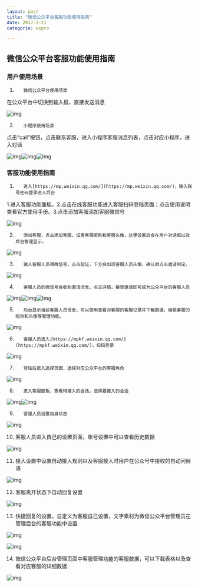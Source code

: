 ```yaml
---
layout: post
title: "微信公众平台客服功能使用指南"
date: 2017-3-21
categorie: wxpro

---
```


## 微信公众平台客服功能使用指南

###  用户使用场景

1.        微信公众平台使用场景

在公众平台中切换到输入框，直接发送消息

![img](http://wangyz.win/images/wxprocs/a4.jpg)



 

2.        小程序使用场景

点击“call”按钮，点击联系客服，进入小程序客服消息列表，点击对应小程序，进入对话

![img](http://wangyz.win/images/wxprocs/a5.jpg)![img](http://wangyz.win/images/wxprocs/a6.jpg)![img](http://wangyz.win/images/wxprocs/a7.jpg)

 

### 客服功能使用指南

1.        进入[https://mp.weixin.qq.com/](https://mp.weixin.qq.com/)，输入账号密码登录进入后台

1.进入客服功能面板。2.点击在线客服功能进入客服扫码登陆页面；点击使用说明查看官方使用手册。3.点击添加客服添加客服微信号

![img](http://wangyz.win/images/wxprocs/1.png)

 

2.        添加客服，点击添加客服，设置客服昵称和客服头像，这里设置后会在用户对话框以及后台管理显示。

![img](http://wangyz.win/images/wxprocs/2.png)

 

 

3.        输入客服人员得微信号，点击验证，下方会出现客服人员头像，确认后点击邀请绑定。

![img](http://wangyz.win/images/wxprocs/3.png)

 

4.        客服人员的微信号会收到邀请消息，点击详情，接受邀请即可成为公众平台的客服人员

![img](http://wangyz.win/images/wxprocs/a1.jpg)![img](http://wangyz.win/images/wxprocs/a2.jpg)![img](http://wangyz.win/images/wxprocs/a3.jpg)

 

5.        后台显示当前客服人员信息，可以使用查看对客服的客服记录并下载数据，编辑客服的昵称和头像等管理功能。

![img](http://wangyz.win/images/wxprocs/4.png)

 

6.        客服人员进入[https://mpkf.weixin.qq.com/](https://mpkf.weixin.qq.com/)，扫码登录

![img](http://wangyz.win/images/wxprocs/16.png)

 

7.        登陆后进入选择页面，选择对应公众平台的客服角色

![img](http://wangyz.win/images/wxprocs/6.png)

 

 

8.        进入客服面板，查看待接入的会话，选择要接入的会话

![img](http://wangyz.win/images/wxprocs/7.png)![img](http://wangyz.win/images/wxprocs/8.png)

 

9.        客服人员设置自身状态

![img](http://wangyz.win/images/wxprocs/9.png)

 

 

10.    客服人员进入自己的设置页面，账号设置中可以查看历史数据

![img](http://wangyz.win/images/wxprocs/10.png)

 

11.    接入设置中设置自动接入规则以及客服接入时用户在公众号中接收的自动问候语

![img](http://wangyz.win/images/wxprocs/11.png)

 

 

12.    客服离开状态下自动回复设置

![img](http://wangyz.win/images/wxprocs/12.png)

 

13.    快捷回复的设置，自定义为客服自己设置，文字素材为微信公众平台管理员在管理后台的客服功能中设置

![img](http://wangyz.win/images/wxprocs/13.png)

![img](http://wangyz.win/images/wxprocs/14.png)

 

 

14.    微信公众平台后台管理页面中客服管理功能的客服数据，可以下载表格以及查看对应客服的详细数据

![img](http://wangyz.win/images/wxprocs/15.png)